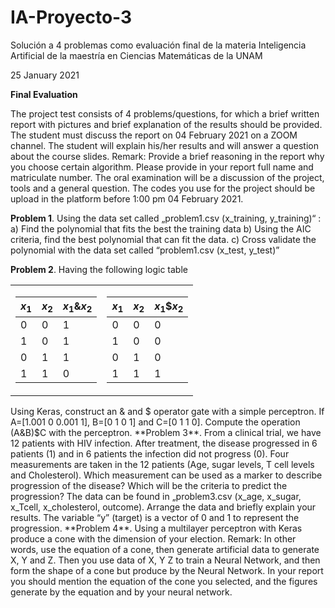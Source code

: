 # IA-Proyecto-3
Solución a 4 problemas como evaluación final de la materia Inteligencia Artificial de la maestría en Ciencias Matemáticas de la UNAM

25 January 2021

**Final Evaluation**

The project test consists of 4 problems/questions, for which a brief written report with pictures and brief explanation of the results should be provided. The student must discuss the report on 04 February 2021 on a ZOOM channel. The student will explain his/her results and will answer a question about the course slides. 
Remark: Provide a brief reasoning in the report why you choose certain algorithm. Please provide in your report full name and matriculate number. 
The oral examination will be a discussion of the project, tools and a general question. 
The codes you use for the project should be upload in the platform before 1:00 pm 04 February 2021.

**Problem 1**. Using the data set called „problem1.csv (x_training, y_training)“ :
a)	Find the polynomial that fits the best the training data
b)	Using the AIC criteria, find the best polynomial that can fit the data.
c)	Cross validate the polynomial with the data set called “problem1.csv (x_test, y_test)”

**Problem 2**. Having the following logic table
 <table>
<tr><td>

|$x_1$|$x_2$|$x_1\&x_2$|
|--|--|--|
|0|0|1|    
|1|0|1|
|0|1|1|
|1|1|0|    
    
</td><td>

|$x_1$|$x_2$|$x_1\$x_2$| 
|--|--|--|
|0|0|0|    
|1|0|0|
|0|1|0|
|1|1|1|

</td></tr> </table>
Using Keras, construct an & and $ operator gate with a simple perceptron. If A=[1.001 0 0.001 1], B=[0 1 0 1] and C=[0  1 1 0]. Compute the operation (A&B)$C with the perceptron.
**Problem 3**. From a clinical trial, we have 12 patients with HIV infection. After treatment, the disease progressed in 6 patients (1) and in 6 patients the infection did not progress (0). Four measurements are taken in the 12 patients (Age, sugar levels, T cell levels and Cholesterol). Which measurement can be used as a marker to describe progression of the disease? Which will be the criteria to predict the progression? The data can be found in „problem3.csv (x_age, x_sugar, x_Tcell, x_cholesterol, outcome). Arrange the data and briefly explain your results. The variable “y” (target) is a vector of 0 and 1 to represent the progression.
**Problem 4**. Using a multilayer perceptron with Keras produce a cone with the dimension of your election. Remark: In other words, use the equation of a cone, then generate artificial data to generate X, Y and Z. Then you use data of X, Y Z to train a Neural Network, and then form the shape of a cone but produce by the Neural Network. In your report you should mention the equation of the cone you selected, and the figures generate by the equation and by your neural network.
